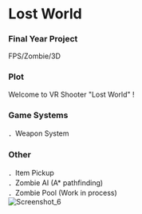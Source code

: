 # Lost World
### Final Year Project</br>
FPS/Zombie/3D</br>

### Plot</br>
Welcome to VR Shooter "Lost World" !

### Game Systems</br>
．Weapon System</br>

### Other</br>
．Item Pickup</br>
．Zombie AI (A* pathfinding)</br>
．Zombie Pool (Work in process)</br>
![Screenshot_6](https://user-images.githubusercontent.com/71808534/171191927-041de899-a36a-459f-a96e-04725f7b9c7e.jpg)
